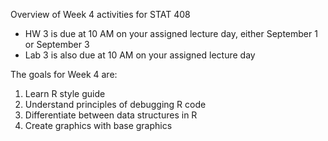 Overview of Week 4 activities for STAT 408

- HW 3 is due at 10 AM on your assigned lecture day, either September 1 or September 3
- Lab 3 is also due at 10 AM on your assigned lecture day 

The goals for Week 4 are:

1. Learn R style guide
2. Understand principles of debugging R code
3. Differentiate between data structures in R
4. Create graphics with base graphics
